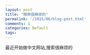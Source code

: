 ```yaml
---
layout: post
title: "搜索很麻烦的"
permalink: '/2015/06/blog-post.html'
comments: 1
categories: Default
tags: 
---
```

最近开始做中文网站,搜索很麻烦的